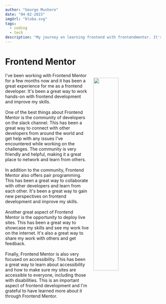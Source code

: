 ```yaml
---
author: "George Mushore"
date: "04-02-2023"
imgUrl: "bloba.svg"
tags:
  - coding
  - tech
description: "My journey on learning frontend with frontendmentor. It's been a great way to work hands-on with frontend development and improve my skills."
---
```


# Frontend Mentor

<img src="/img/_25c75cc1-267a-4476-ac83-414612ebffbc.jpeg" width="40%" style="float: right;margin:1rem;"/>
I've been working with Frontend Mentor for a few months now and it has been a great experience for me as a frontend developer. It's been a great way to work hands-on with frontend development and improve my skills.
<br/><br/>
One of the best things about Frontend Mentor is the community of developers on the slack channel. This has been a great way to connect with other developers from around the world and get help with any issues I've encountered while working on the challenges. The community is very friendly and helpful, making it a great place to network and learn from others.
<br/><br/>
In addition to the community, Frontend Mentor also offers pair programming. This has been a great way to collaborate with other developers and learn from each other. It's been a great way to gain new perspectives on frontend development and improve my skills.
<br/><br/>
Another great aspect of Frontend Mentor is the opportunity to deploy live sites. This has been a great way to showcase my skills and see my work live on the internet. It's also a great way to share my work with others and get feedback.
<br/><br/>
Finally, Frontend Mentor is also very focused on accessibility. This has been a great way to learn about accessibility and how to make sure my sites are accessible to everyone, including those with disabilities. This is an important aspect of frontend development and I'm grateful to have learned more about it through Frontend Mentor.

